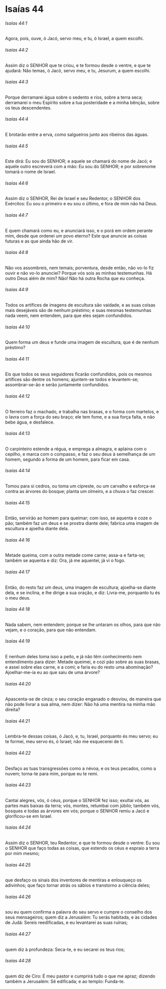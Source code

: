 # Isaías 44

###### Isaías 44:1

Agora, pois, ouve, ó Jacó, servo meu, e tu, ó Israel, a quem escolhi.

###### Isaías 44:2

Assim diz o SENHOR que te criou, e te formou desde o ventre, e que te ajudará: Não temas, ó Jacó, servo meu, e tu, Jesurum, a quem escolhi.

###### Isaías 44:3

Porque derramarei água sobre o sedento e rios, sobre a terra seca; derramarei o meu Espírito sobre a tua posteridade e a minha bênção, sobre os teus descendentes.

###### Isaías 44:4

E brotarão entre a erva, como salgueiros junto aos ribeiros das águas.

###### Isaías 44:5

Este dirá: Eu sou do SENHOR; e aquele se chamará do nome de Jacó; e aquele outro escreverá com a mão: Eu sou do SENHOR; e por sobrenome tomará o nome de Israel.

###### Isaías 44:6

Assim diz o SENHOR, Rei de Israel e seu Redentor, o SENHOR dos Exércitos: Eu sou o primeiro e eu sou o último, e fora de mim não há Deus.

###### Isaías 44:7

E quem chamará como eu, e anunciará isso, e o porá em ordem perante mim, desde que ordenei um povo eterno? Este que anuncie as coisas futuras e as que ainda hão de vir.

###### Isaías 44:8

Não vos assombreis, nem temais; porventura, desde então, não vo-lo fiz ouvir e não vo-lo anunciei? Porque vós sois as minhas testemunhas. Há outro Deus além de mim? Não! Não há outra Rocha que eu conheça.

###### Isaías 44:9

Todos os artífices de imagens de escultura são vaidade, e as suas coisas mais desejáveis são de nenhum préstimo; e suas mesmas testemunhas nada veem, nem entendem, para que eles sejam confundidos.

###### Isaías 44:10

Quem forma um deus e funde uma imagem de escultura, que é de nenhum préstimo?

###### Isaías 44:11

Eis que todos os seus seguidores ficarão confundidos, pois os mesmos artífices são dentre os homens; ajuntem-se todos e levantem-se; assombrar-se-ão e serão juntamente confundidos.

###### Isaías 44:12

O ferreiro faz o machado, e trabalha nas brasas, e o forma com martelos, e o lavra com a força do seu braço; ele tem fome, e a sua força falta, e não bebe água, e desfalece.

###### Isaías 44:13

O carpinteiro estende a régua, e emprega a almagra, e aplaina com o cepilho, e marca com o compasso, e faz o seu deus à semelhança de um homem, segundo a forma de um homem, para ficar em casa.

###### Isaías 44:14

Tomou para si cedros, ou toma um cipreste, ou um carvalho e esforça-se contra as árvores do bosque; planta um olmeiro, e a chuva o faz crescer.

###### Isaías 44:15

Então, servirão ao homem para queimar; com isso, se aquenta e coze o pão; também faz um deus e se prostra diante dele; fabrica uma imagem de escultura e ajoelha diante dela.

###### Isaías 44:16

Metade queima, com a outra metade come carne; assa-a e farta-se; também se aquenta e diz: Ora, já me aquentei, já vi o fogo.

###### Isaías 44:17

Então, do resto faz um deus, uma imagem de escultura; ajoelha-se diante dela, e se inclina, e lhe dirige a sua oração, e diz: Livra-me, porquanto tu és o meu deus.

###### Isaías 44:18

Nada sabem, nem entendem; porque se lhe untaram os olhos, para que não vejam, e o coração, para que não entendam.

###### Isaías 44:19

E nenhum deles toma isso a peito, e já não têm conhecimento nem entendimento para dizer: Metade queimei, e cozi pão sobre as suas brasas, e assei sobre elas carne, e a comi; e faria eu do resto uma abominação? Ajoelhar-me-ia eu ao que saiu de uma árvore?

###### Isaías 44:20

Apascenta-se de cinza; o seu coração enganado o desviou, de maneira que não pode livrar a sua alma, nem dizer: Não há uma mentira na minha mão direita?

###### Isaías 44:21

Lembra-te dessas coisas, ó Jacó, e, tu, Israel, porquanto és meu servo; eu te formei, meu servo és, ó Israel; não me esquecerei de ti.

###### Isaías 44:22

Desfaço as tuas transgressões como a névoa, e os teus pecados, como a nuvem; torna-te para mim, porque eu te remi.

###### Isaías 44:23

Cantai alegres, vós, ó céus, porque o SENHOR fez isso; exultai vós, as partes mais baixas da terra; vós, montes, retumbai com júbilo; também vós, bosques e todas as árvores em vós; porque o SENHOR remiu a Jacó e glorificou-se em Israel.

###### Isaías 44:24

Assim diz o SENHOR, teu Redentor, e que te formou desde o ventre: Eu sou o SENHOR que faço todas as coisas, que estendo os céus e espraio a terra por mim mesmo;

###### Isaías 44:25

que desfaço os sinais dos inventores de mentiras e enlouqueço os adivinhos; que faço tornar atrás os sábios e transtorno a ciência deles;

###### Isaías 44:26

sou eu quem confirma a palavra do seu servo e cumpre o conselho dos seus mensageiros; quem diz a Jerusalém: Tu serás habitada, e às cidades de Judá: Sereis reedificadas, e eu levantarei as suas ruínas;

###### Isaías 44:27

quem diz à profundeza: Seca-te, e eu secarei os teus rios;

###### Isaías 44:28

quem diz de Ciro: É meu pastor e cumprirá tudo o que me apraz; dizendo também a Jerusalém: Sê edificada; e ao templo: Funda-te.

